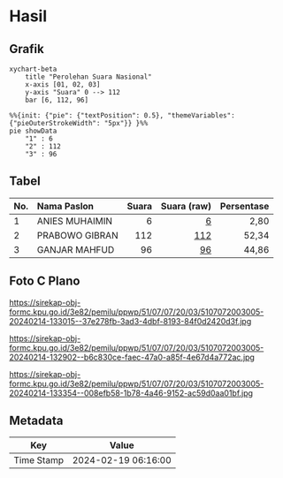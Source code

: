 # Hasil

## Grafik

```mermaid
xychart-beta
    title "Perolehan Suara Nasional"
    x-axis [01, 02, 03]
    y-axis "Suara" 0 --> 112
    bar [6, 112, 96]
```

```mermaid
%%{init: {"pie": {"textPosition": 0.5}, "themeVariables": {"pieOuterStrokeWidth": "5px"}} }%%
pie showData
    "1" : 6
    "2" : 112
    "3" : 96
```

## Tabel

| No. | Nama Paslon    | Suara | Suara (raw) | Persentase |
|:--- |:-------------- | -----:| -----------:| ----------:|
| 1   | ANIES MUHAIMIN | 6     | [6][p-1]    | 2,80       |
| 2   | PRABOWO GIBRAN | 112   | [112][p-2]  | 52,34      |
| 3   | GANJAR MAHFUD  | 96    | [96][p-3]   | 44,86      |


[p-1]: https://github.com/gigit-pemilu/pemilu-2024/blob/main/pilpres/hitung-suara/sub/51-bali/sub/07-karangasem/sub/07-selat/sub/2003-duda/sub/005-tps/sub/paslon-1.txt
[p-2]: https://github.com/gigit-pemilu/pemilu-2024/blob/main/pilpres/hitung-suara/sub/51-bali/sub/07-karangasem/sub/07-selat/sub/2003-duda/sub/005-tps/sub/paslon-2.txt
[p-3]: https://github.com/gigit-pemilu/pemilu-2024/blob/main/pilpres/hitung-suara/sub/51-bali/sub/07-karangasem/sub/07-selat/sub/2003-duda/sub/005-tps/sub/paslon-3.txt

## Foto C Plano

https://sirekap-obj-formc.kpu.go.id/3e82/pemilu/ppwp/51/07/07/20/03/5107072003005-20240214-133015--37e278fb-3ad3-4dbf-8193-84f0d2420d3f.jpg

https://sirekap-obj-formc.kpu.go.id/3e82/pemilu/ppwp/51/07/07/20/03/5107072003005-20240214-132902--b6c830ce-faec-47a0-a85f-4e67d4a772ac.jpg

https://sirekap-obj-formc.kpu.go.id/3e82/pemilu/ppwp/51/07/07/20/03/5107072003005-20240214-133354--008efb58-1b78-4a46-9152-ac59d0aa01bf.jpg


## Metadata

| Key        | Value               |
| ---------- | ------------------- |
| Time Stamp | 2024-02-19 06:16:00 |



